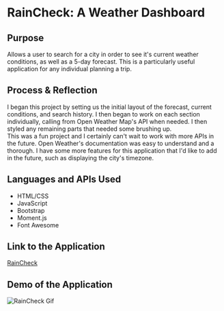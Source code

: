 # RainCheck: A Weather Dashboard

## Purpose
Allows a user to search for a city in order to see it's current weather conditions, as well as a 5-day forecast. This is a particularly useful application for any individual planning a trip.

## Process & Reflection
I began this project by setting us the initial layout of the forecast, current conditions, and search history. I then began to work on each section individually, calling from Open Weather Map's API when needed. I then styled any remaining parts that needed some brushing up. 
</br>
This was a fun project and I certainly can't wait to work with more APIs in the future. Open Weather's documentation was easy to understand and a thorough. I have some more features for this application that I'd like to add in the future, such as displaying the city's timezone. 

## Languages and APIs Used
* HTML/CSS
* JavaScript
* Bootstrap
* Moment.js
* Font Awesome

## Link to the Application
[RainCheck](https://loganmerchant.github.io/rain-check/)

## Demo of the Application
![RainCheck Gif](./assets/images/raincheck.gif)
